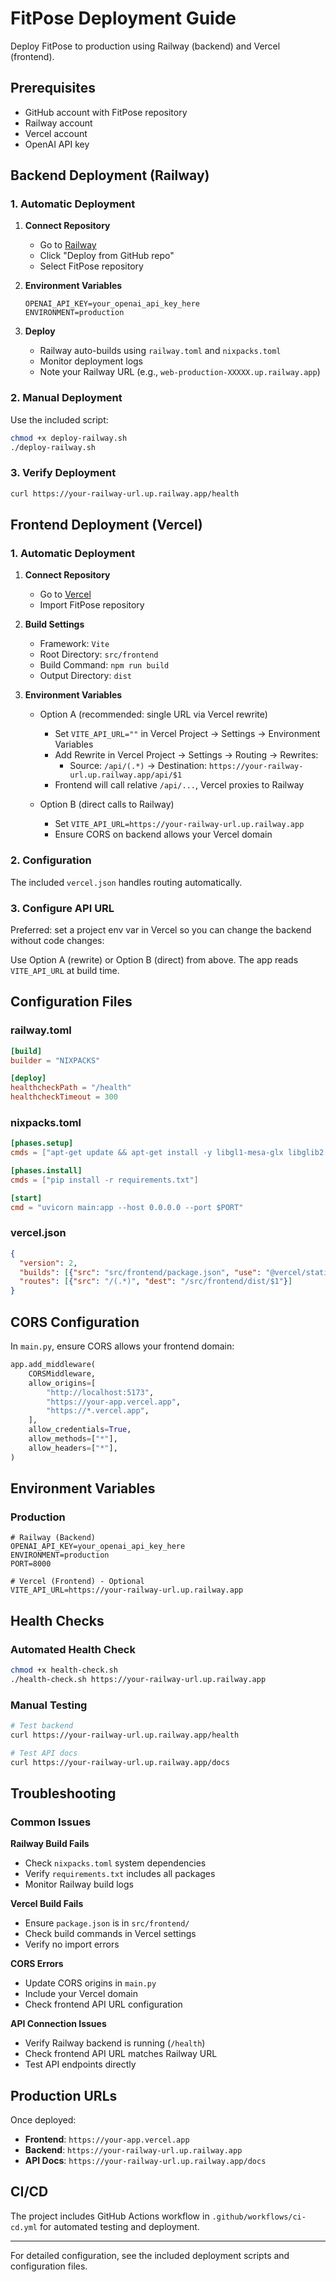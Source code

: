 # FitPose Deployment Guide

Deploy FitPose to production using Railway (backend) and Vercel (frontend).

## Prerequisites

- GitHub account with FitPose repository
- Railway account
- Vercel account  
- OpenAI API key

## Backend Deployment (Railway)

### 1. Automatic Deployment

1. **Connect Repository**
   - Go to [Railway](https://railway.app)
   - Click "Deploy from GitHub repo"
   - Select FitPose repository

2. **Environment Variables**
   ```env
   OPENAI_API_KEY=your_openai_api_key_here
   ENVIRONMENT=production
   ```

3. **Deploy**
   - Railway auto-builds using `railway.toml` and `nixpacks.toml`
   - Monitor deployment logs
   - Note your Railway URL (e.g., `web-production-XXXXX.up.railway.app`)

### 2. Manual Deployment

Use the included script:
```bash
chmod +x deploy-railway.sh
./deploy-railway.sh
```

### 3. Verify Deployment

```bash
curl https://your-railway-url.up.railway.app/health
```

## Frontend Deployment (Vercel)

### 1. Automatic Deployment

1. **Connect Repository**
   - Go to [Vercel](https://vercel.com)
   - Import FitPose repository

2. **Build Settings**
   - Framework: `Vite`
   - Root Directory: `src/frontend`
   - Build Command: `npm run build`
   - Output Directory: `dist`

3. **Environment Variables**
   - Option A (recommended: single URL via Vercel rewrite)
     - Set `VITE_API_URL=""` in Vercel Project → Settings → Environment Variables
     - Add Rewrite in Vercel Project → Settings → Routing → Rewrites:
       - Source: `/api/(.*)` → Destination: `https://your-railway-url.up.railway.app/api/$1`
     - Frontend will call relative `/api/...`, Vercel proxies to Railway

   - Option B (direct calls to Railway)
     - Set `VITE_API_URL=https://your-railway-url.up.railway.app`
     - Ensure CORS on backend allows your Vercel domain

### 2. Configuration

The included `vercel.json` handles routing automatically.

### 3. Configure API URL

Preferred: set a project env var in Vercel so you can change the backend without code changes:

Use Option A (rewrite) or Option B (direct) from above. The app reads `VITE_API_URL` at build time.

## Configuration Files

### railway.toml
```toml
[build]
builder = "NIXPACKS"

[deploy]
healthcheckPath = "/health"
healthcheckTimeout = 300
```

### nixpacks.toml  
```toml
[phases.setup]
cmds = ["apt-get update && apt-get install -y libgl1-mesa-glx libglib2.0-0"]

[phases.install]
cmds = ["pip install -r requirements.txt"]

[start]
cmd = "uvicorn main:app --host 0.0.0.0 --port $PORT"
```

### vercel.json
```json
{
  "version": 2,
  "builds": [{"src": "src/frontend/package.json", "use": "@vercel/static-build"}],
  "routes": [{"src": "/(.*)", "dest": "/src/frontend/dist/$1"}]
}
```

## CORS Configuration

In `main.py`, ensure CORS allows your frontend domain:
```python
app.add_middleware(
    CORSMiddleware,
    allow_origins=[
        "http://localhost:5173",
        "https://your-app.vercel.app",
        "https://*.vercel.app",
    ],
    allow_credentials=True,
    allow_methods=["*"],
    allow_headers=["*"],
)
```

## Environment Variables

### Production
```env
# Railway (Backend)
OPENAI_API_KEY=your_openai_api_key_here
ENVIRONMENT=production
PORT=8000

# Vercel (Frontend) - Optional
VITE_API_URL=https://your-railway-url.up.railway.app
```

## Health Checks

### Automated Health Check
```bash
chmod +x health-check.sh
./health-check.sh https://your-railway-url.up.railway.app
```

### Manual Testing
```bash
# Test backend
curl https://your-railway-url.up.railway.app/health

# Test API docs
curl https://your-railway-url.up.railway.app/docs
```

## Troubleshooting

### Common Issues

**Railway Build Fails**
- Check `nixpacks.toml` system dependencies
- Verify `requirements.txt` includes all packages
- Monitor Railway build logs

**Vercel Build Fails**  
- Ensure `package.json` is in `src/frontend/`
- Check build commands in Vercel settings
- Verify no import errors

**CORS Errors**
- Update CORS origins in `main.py`
- Include your Vercel domain
- Check frontend API URL configuration

**API Connection Issues**
- Verify Railway backend is running (`/health`)
- Check frontend API URL matches Railway URL
- Test API endpoints directly

## Production URLs

Once deployed:
- **Frontend**: `https://your-app.vercel.app`  
- **Backend**: `https://your-railway-url.up.railway.app`
- **API Docs**: `https://your-railway-url.up.railway.app/docs`

## CI/CD

The project includes GitHub Actions workflow in `.github/workflows/ci-cd.yml` for automated testing and deployment.

---

For detailed configuration, see the included deployment scripts and configuration files.
